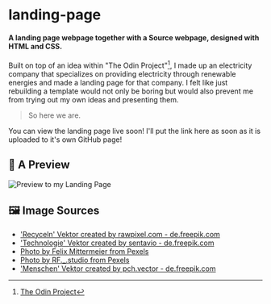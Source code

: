 # landing-page
#### A landing page webpage together with a Source webpage, designed with HTML and CSS.

Built on top of an idea within "The Odin Project"[^1], I made up an electricity company that specializes on providing electricity through renewable energies and made a landing page for that company. I felt like just rebuilding a template would not only be boring but would also prevent me from trying out my own ideas and presenting them. 

> So here we are.

You can view the landing page live soon!
I'll put the link here as soon as it is uploaded to it's own GitHub page!

## 🔎 A Preview

![Preview to my Landing Page](https://i.ibb.co/DfPV3Pr/Preview.png)

## 🖼️ Image Sources


- ['Recyceln' Vektor created by rawpixel.com - de.freepik.com](https://de.freepik.com/vektoren/recyceln)
- ['Technologie' Vektor created by sentavio - de.freepik.com](https://de.freepik.com/vektoren/technologie)
- [Photo by Felix Mittermeier from Pexels](https://www.pexels.com/photo/aerial-photo-of-castle-beside-forest-2832061/)
- [Photo by RF._.studio from Pexels](https://www.pexels.com/photo/happy-young-black-woman-holding-basket-with-lettuce-on-shoulder-and-cluster-of-yellow-dates-in-grocery-store-on-gray-background-4177755/)
- ['Menschen' Vektor created by pch.vector - de.freepik.com](https://de.freepik.com/vektoren/menschen)

[^1]: [The Odin Project](https://www.theodinproject.com)



